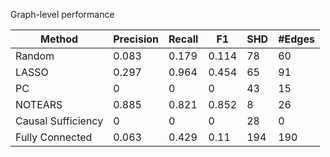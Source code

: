 Graph-level performance

| Method             |   Precision |   Recall |    F1 |   SHD |   #Edges |
|--------------------|-------------|----------|-------|-------|----------|
| Random             |       0.083 |    0.179 | 0.114 |    78 |       60 |
| LASSO              |       0.297 |    0.964 | 0.454 |    65 |       91 |
| PC                 |       0     |    0     | 0     |    43 |       15 |
| NOTEARS            |       0.885 |    0.821 | 0.852 |     8 |       26 |
| Causal Sufficiency |       0     |    0     | 0     |    28 |        0 |
| Fully Connected    |       0.063 |    0.429 | 0.11  |   194 |      190 |
